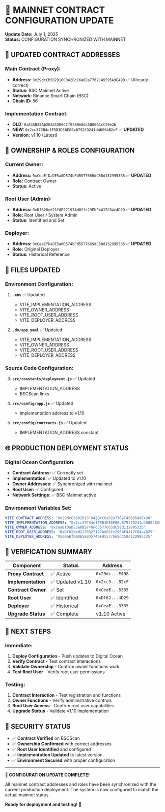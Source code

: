 # 🎉 MAINNET CONTRACT CONFIGURATION UPDATE

**Update Date:** July 1, 2025  
**Status:** CONFIGURATION SYNCHRONIZED WITH MAINNET  

## 📍 UPDATED CONTRACT ADDRESSES

### Main Contract (Proxy):
- **Address:** `0x29dcCb502D10C042BcC6a02a7762C49595A9E498` ✅ (Already correct)
- **Status:** BSC Mainnet Active
- **Network:** Binance Smart Chain (BSC)
- **Chain ID:** 56

### Implementation Contract:
- **OLD:** `0xA4AB35Ab2BA415E6CCf9559e8dcAB0661cC29e2b`
- **NEW:** `0x2cc37CB4e1F5D3D56E86c8792fD241d46064B2cF` ✅ **UPDATED**
- **Version:** v1.10 (Latest)

## 👑 OWNERSHIP & ROLES CONFIGURATION

### Current Owner:
- **Address:** `0xCeaEfDaDE5a0D574bFd5577665dC58d132995335` ✅ **UPDATED**
- **Role:** Contract Owner
- **Status:** Active

### Root User (Admin):
- **Address:** `0xDf628ed21f0B27197Ad02fc29EbF4417C04c4D29` ✅ **UPDATED**
- **Role:** Root User / System Admin
- **Status:** Identified and Set

### Deployer:
- **Address:** `0xCeaEfDaDE5a0D574bFd5577665dC58d132995335` ✅ **UPDATED**
- **Role:** Original Deployer
- **Status:** Historical Reference

## 🔧 FILES UPDATED

### Environment Configuration:
1. **`.env`** ✅ Updated
   - VITE_IMPLEMENTATION_ADDRESS
   - VITE_OWNER_ADDRESS
   - VITE_ROOT_USER_ADDRESS
   - VITE_DEPLOYER_ADDRESS

2. **`.do/app.yaml`** ✅ Updated
   - VITE_IMPLEMENTATION_ADDRESS
   - VITE_OWNER_ADDRESS
   - VITE_ROOT_USER_ADDRESS
   - VITE_DEPLOYER_ADDRESS

### Source Code Configuration:
3. **`src/constants/deployment.js`** ✅ Updated
   - IMPLEMENTATION_ADDRESS
   - BSCScan links

4. **`src/config/app.js`** ✅ Updated
   - implementation address to v1.10

5. **`src/config/contracts.js`** ✅ Updated
   - IMPLEMENTATION_ADDRESS constant

## 🌐 PRODUCTION DEPLOYMENT STATUS

### Digital Ocean Configuration:
- **Contract Address:** ✅ Correctly set
- **Implementation:** ✅ Updated to v1.10
- **Owner Addresses:** ✅ Synchronized with mainnet
- **Root User:** ✅ Configured
- **Network Settings:** ✅ BSC Mainnet active

### Environment Variables Set:
```yaml
VITE_CONTRACT_ADDRESS: "0x29dcCb502D10C042BcC6a02a7762C49595A9E498"
VITE_IMPLEMENTATION_ADDRESS: "0x2cc37CB4e1F5D3D56E86c8792fD241d46064B2cF"
VITE_OWNER_ADDRESS: "0xCeaEfDaDE5a0D574bFd5577665dC58d132995335"
VITE_ROOT_USER_ADDRESS: "0xDf628ed21f0B27197Ad02fc29EbF4417C04c4D29"
VITE_DEPLOYER_ADDRESS: "0xCeaEfDaDE5a0D574bFd5577665dC58d132995335"
```

## 🎯 VERIFICATION SUMMARY

| Component | Status | Address |
|-----------|--------|---------|
| **Proxy Contract** | ✅ Active | `0x29dc...E498` |
| **Implementation** | ✅ Updated v1.10 | `0x2cc3...B2cF` |
| **Contract Owner** | ✅ Set | `0xCeaE...5335` |
| **Root User** | ✅ Identified | `0xDf62...4D29` |
| **Deployer** | ✅ Historical | `0xCeaE...5335` |
| **Upgrade Status** | ✅ Complete | v1.10 Active |

## 🚀 NEXT STEPS

### Immediate:
1. **Deploy Configuration** - Push updates to Digital Ocean
2. **Verify Contract** - Test contract interactions
3. **Validate Ownership** - Confirm owner functions work
4. **Test Root User** - Verify root user permissions

### Testing:
1. **Contract Interaction** - Test registration and functions
2. **Owner Functions** - Verify administrative controls
3. **Root User Access** - Confirm root user capabilities
4. **Upgrade Status** - Validate v1.10 implementation

## 🔐 SECURITY STATUS

- ✅ **Contract Verified** on BSCScan
- ✅ **Ownership Confirmed** with correct addresses
- ✅ **Root User Identified** and configured
- ✅ **Implementation Updated** to latest version
- ✅ **Environment Secured** with proper configuration

---

**🎉 CONFIGURATION UPDATE COMPLETE!**

All mainnet contract addresses and roles have been synchronized with the current production deployment. The system is now configured to match the actual mainnet status.

**Ready for deployment and testing!** 🚀
